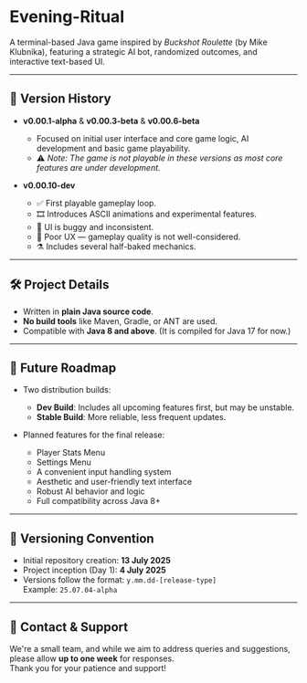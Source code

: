 # Evening-Ritual  
A terminal-based Java game inspired by *Buckshot Roulette* (by Mike Klubnika), featuring a strategic AI bot, randomized outcomes, and interactive text-based UI.

---

## 📜 Version History

- **v0.00.1-alpha** & **v0.00.3-beta** & **v0.00.6-beta**  
  - Focused on initial user interface and core game logic, AI development and basic game playability. 
  - ⚠️ *Note: The game is not playable in these versions as most core features are under development.*

- **v0.00.10-dev**  
  - ✅ First playable gameplay loop.
  - 🎞️ Introduces ASCII animations and experimental features.
  - 🐛 UI is buggy and inconsistent.
  - 🤕 Poor UX — gameplay quality is not well-considered.
  - ⚗️ Includes several half-baked mechanics.
   

---

## 🛠 Project Details

- Written in **plain Java source code**.
- **No build tools** like Maven, Gradle, or ANT are used.
- Compatible with **Java 8 and above**. (It is compiled for Java 17 for now.)

---

## 🔮 Future Roadmap

- Two distribution builds:
  - **Dev Build**: Includes all upcoming features first, but may be unstable.
  - **Stable Build**: More reliable, less frequent updates.
  
- Planned features for the final release:
  - Player Stats Menu
  - Settings Menu
  - A convenient input handling system
  - Aesthetic and user-friendly text interface
  - Robust AI behavior and logic
  - Full compatibility across Java 8+

---

## 📆 Versioning Convention

- Initial repository creation: **13 July 2025**
- Project inception (Day 1): **4 July 2025**
- Versions follow the format: `y.mm.dd-[release-type]`  
  Example: `25.07.04-alpha`

---

## 📣 Contact & Support

We're a small team, and while we aim to address queries and suggestions, please allow **up to one week** for responses.  
Thank you for your patience and support!
